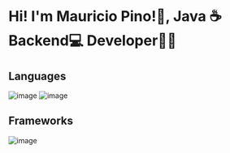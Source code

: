 # Hi! I'm Mauricio Pino!👋, Java ☕ Backend💻 Developer👨‍💻

## Languages

![image](https://user-images.githubusercontent.com/61031521/133442198-6aaec51b-2fc8-4872-946e-b784f155d5da.png) ![image](https://user-images.githubusercontent.com/61031521/133442352-2d97311a-1aeb-450d-b37c-c489abb835a5.png)

## Frameworks

![image](https://user-images.githubusercontent.com/61031521/133442742-6b8c658d-88cd-4c1a-8505-ae254498701b.png) 





